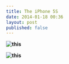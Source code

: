 ```yaml
---
title: The iPhone 5S
date: 2014-01-18 00:36
layout: post
published: false 
---
```

__![this](/public/cargo/ps/i.JPG)__

__![this](/public/cargo/ps/1.JPG)__